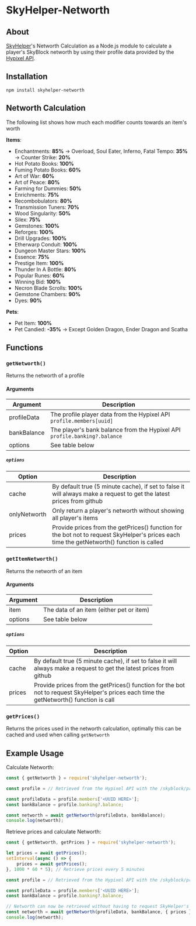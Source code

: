﻿# SkyHelper-Networth

## About

[SkyHelper](https://skyhelper.altpapier.dev/)'s Networth Calculation as a Node.js module to calculate a player's SkyBlock networth by using their profile data provided by the [Hypixel API](https://api.hypixel.net/).

## Installation

```
npm install skyhelper-networth
```

## Networth Calculation

The following list shows how much each modifier counts towards an item's worth

**Items**:

- Enchantments: **85%**
  → Overload, Soul Eater, Inferno, Fatal Tempo: **35%**
  → Counter Strike: **20%**
- Hot Potato Books: **100%**
- Fuming Potato Books: **60%**
- Art of War: **60%**
- Art of Peace: **80%**
- Farming for Dummies: **50%**
- Enrichments: **75%**
- Recombobulators: **80%**
- Transmission Tuners: **70%**
- Wood Singularity: **50%**
- Silex: **75%**
- Gemstones: **100%**
- Reforges: **100%**
- Drill Upgrades: **100%**
- Etherwarp Conduit: **100%**
- Dungeon Master Stars: **100%**
- Essence: **75%**
- Prestige Item: **100%**
- Thunder In A Bottle: **80%**
- Popular Runes: **60%**
- Winning Bid: **100%**
- Necron Blade Scrolls: **100%**
- Gemstone Chambers: **90%**
- Dyes: **90%**

**Pets**:

- Pet Item: **100%**
- Pet Candied: **-35%**
  → Except Golden Dragon, Ender Dragon and Scatha

## Functions

### `getNetworth()`

Returns the networth of a profile

#### Arguments

| Argument    | Description                                                               |
| ----------- | ------------------------------------------------------------------------- |
| profileData | The profile player data from the Hypixel API `profile.members[uuid]`      |
| bankBalance | The player's bank balance from the Hypixel API `profile.banking?.balance` |
| options     | See table below                                                           |

##### `options`

| Option       | Description                                                                                                                               |
| ------------ | ----------------------------------------------------------------------------------------------------------------------------------------- |
| cache        | By default true (5 minute cache), if set to false it will always make a request to get the latest prices from github                      |
| onlyNetworth | Only return a player's networth without showing all player's items                                                                        |
| prices       | Provide prices from the getPrices() function for the bot not to request SkyHelper's prices each time the getNetworth() function is called |

### `getItemNetworth()`

Returns the networth of an item

#### Arguments

| Argument | Description                              |
| -------- | ---------------------------------------- |
| item     | The data of an item (either pet or item) |
| options  | See table below                          |

##### `options`

| Option | Description                                                                                                                             |
| ------ | --------------------------------------------------------------------------------------------------------------------------------------- |
| cache  | By default true (5 minute cache), if set to false it will always make a request to get the latest prices from github                    |
| prices | Provide prices from the getPrices() function for the bot not to request SkyHelper's prices each time the getNetworth() function is call |

### `getPrices()`

Returns the prices used in the networth calculation, optimally this can be cached and used when calling `getNetworth`

## Example Usage

Calculate Networth:

```js
const { getNetworth } = require('skyhelper-networth');

const profile = // Retrieved from the Hypixel API with the /skyblock/profiles endpoint: profiles[index]

const profileData = profile.members['<UUID HERE>'];
const bankBalance = profile.banking?.balance;

const networth = await getNetworth(profileData, bankBalance);
console.log(networth);
```

Retrieve prices and calculate Networth:

```js
const { getNetworth, getPrices } = require('skyhelper-networth');

let prices = await getPrices();
setInterval(async () => {
	prices = await getPrices();
}, 1000 * 60 * 5); // Retrieve prices every 5 minutes

const profile = // Retrieved from the Hypixel API with the /skyblock/profiles endpoint: profiles[index]

const profileData = profile.members['<UUID HERE>'];
const bankBalance = profile.banking?.balance;

// Networth can now be retrieved without having to request SkyHelper's prices every function call
const networth = await getNetworth(profileData, bankBalance, { prices });
console.log(networth);
```

